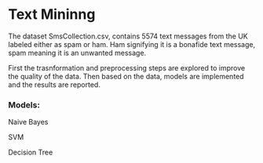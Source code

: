 # Text Mininng

The dataset SmsCollection.csv, contains 5574 text messages from the
UK labeled either as spam or ham. Ham signifying it is a bonafide text message, spam meaning it is an unwanted message.

First the trasnformation and preprocessing steps are explored to improve the quality of the data. Then based on the data, models are implemented and the results are reported.

### Models:
Naive Bayes

SVM

Decision Tree
